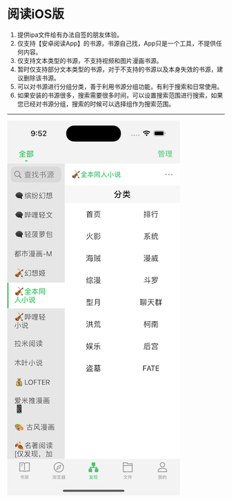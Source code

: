 # 阅读iOS版
1. 提供ipa文件给有办法自签的朋友体验。
2. 仅支持【安卓阅读App】的书源，书源自己找，App只是一个工具，不提供任何内容。
3. 仅支持文本类型的书源，不支持视频和图片漫画书源。
4. 暂时仅支持部分文本类型的书源，对于不支持的书源以及本身失效的书源，建议删除该书源。
5. 可以对书源进行分组分类，善于利用书源分组功能，有利于搜索和日常使用。
6. 如果安装的书源很多，搜索需要很多时间，可以设置搜索范围进行搜索，如果您已经对书源分组，搜索的时候可以选择组作为搜索范围。
---

![screenshoot](https://github.com/chance168/YueDu-For-iOS/blob/master/screenshoot.png)

